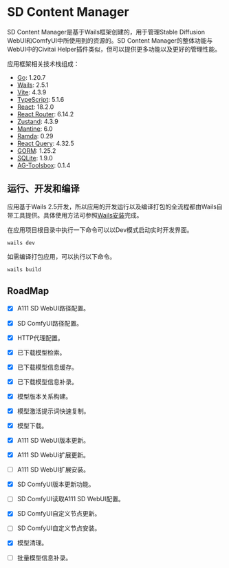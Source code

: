 # SD Content Manager

SD Content Manager是基于Wails框架创建的，用于管理Stable Diffusion WebUI和ComfyUI中所使用到的资源的。SD Content Manager的整体功能与WebUI中的Civitai Helper插件类似，但可以提供更多功能以及更好的管理性能。

应用框架相关技术栈组成：

- [Go](https://golang.google.cn/): 1.20.7
- [Wails](https://wails.io/zh-Hans/): 2.5.1
- [Vite](https://cn.vitejs.dev/): 4.3.9
- [TypeScript](https://www.typescriptlang.org/): 5.1.6
- [React](https://zh-hans.react.dev/): 18.2.0
- [React Router](https://reactrouter.com/en/main): 6.14.2
- [Zustand](https://zustand-demo.pmnd.rs/): 4.3.9
- [Mantine](https://mantine.dev/): 6.0
- [Ramda](https://ramda.cn/): 0.29
- [React Query](https://tanstack.com/query/latest): 4.32.5
- [GORM](https://gorm.io/zh_CN/): 1.25.2
- [SQLite](https://pkg.go.dev/github.com/glebarez/sqlite@v1.9.0): 1.9.0
- [AG-Toolsbox](https://git.archgrid.xyz/xt/ag_toolsbox.git): 0.1.4

## 运行、开发和编译

应用基于Wails 2.5开发，所以应用的开发运行以及编译打包的全流程都由Wails自带工具提供。具体使用方法可参照[Wails安装](https://wails.io/zh-Hans/docs/gettingstarted/installation)完成。

在应用项目根目录中执行一下命令可以以Dev模式启动实时开发界面。

```base
wails dev
```

如需编译打包应用，可以执行以下命令。

```bash
wails build
```

## RoadMap

- [x] A111 SD WebUI路径配置。
- [x] SD ComfyUI路径配置。
- [x] HTTP代理配置。
- [x] 已下载模型检索。
- [x] 已下载模型信息缓存。
- [x] 已下载模型信息补录。
- [x] 模型版本关系构建。
- [x] 模型激活提示词快速复制。
- [x] 模型下载。
- [x] A111 SD WebUI版本更新。
- [x] A111 SD WebUi扩展更新。
- [ ] A111 SD WebUI扩展安装。
- [x] SD ComfyUI版本更新功能。
- [ ] SD ComfyUI读取A111 SD WebUI配置。
- [x] SD ComfyUI自定义节点更新。
- [ ] SD ComfyUI自定义节点安装。
- [x] 模型清理。
- [ ] 批量模型信息补录。

